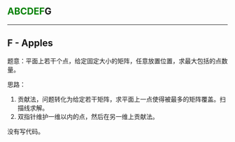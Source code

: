 ## <font color=green>ABCDEF</font>G

---

## F - Apples

题意：平面上若干个点，给定固定大小的矩阵，任意放置位置，求最大包括的点数量。

思路：

1. 贡献法，问题转化为给定若干矩阵，求平面上一点使得被最多的矩阵覆盖。扫描线求解。
2. 双指针维护一维以内的点，然后在另一维上贡献法。

没有写代码。